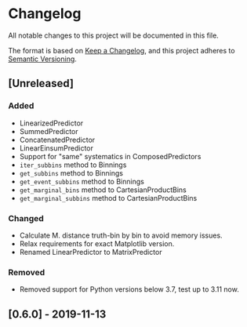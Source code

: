 # Changelog
All notable changes to this project will be documented in this file.

The format is based on [Keep a Changelog](https://keepachangelog.com/en/1.0.0/),
and this project adheres to [Semantic Versioning](https://semver.org/spec/v2.0.0.html).

## [Unreleased]

### Added
- LinearizedPredictor
- SummedPredictor
- ConcatenatedPredictor
- LinearEinsumPredictor
- Support for "same" systematics in ComposedPredictors
- `iter_subbins` method to Binnings
- `get_subbins` method to Binnings
- `get_event_subbins` method to Binnings
- `get_marginal_bins` method to CartesianProductBins
- `get_marginal_subbins` method to CartesianProductBins

### Changed
- Calculate M. distance truth-bin by bin to avoid memory issues.
- Relax requirements for exact Matplotlib version.
- Renamed LinearPredictor to MatrixPredictor

### Removed
- Removed support for Python versions below 3.7, test up to 3.11 now.

## [0.6.0] - 2019-11-13
